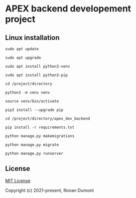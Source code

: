 # APEX backend developement project

 
## Linux installation

```
sudo apt update
```

```
sudo apt upgrade
```

```
sudo apt install python3-venv
```

```
sudo apt install python3-pip
```

```
cd /project/directory
```

```
python3 -m venv venv
```

```
source venv/bin/activate
```

```
pip3 install --upgrade pip
```

```
cd /project/directory/apex_dev_backend
```

```
pip install -r requirements.txt
```

```
python manage.py makemigrations
```

```
python manage.py migrate
```

```
python manage.py runserver
```

## License

[MIT License](https://opensource.org/licenses/MIT)
 
Copyright (c) 2021-present, Ronan Dumont
